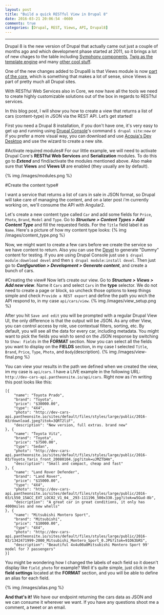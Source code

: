 ```yaml
---
layout: post
title: "Build a quick RESTful View in Drupal 8"
date: 2016-03-21 20:06:54 -0600
comments: true
categories: [Drupal, REST, Views, API, Drupal8]
---
```

----

Drupal 8 is the new version of Drupal that actually came out just a couple of months ago and which development phase started at 2011, so it brings a lot of new chages to the table including [Symphony components](http://symfony.com/blog/symfony2-meets-drupal-8), [Twig as the template engine](https://www.drupal.org/theme-guide/8/twig) and many [other cool stuff](https://www.drupal.org/8).

One of the new changes added to Drupal8 is that Views module is now [part of the core](https://www.drupal.org/node/1912118), which is something that makes a lot of sense, since Views is part of pretty much all Drupal sites.  

With RESTful Web Services also in Core, we now have all the tools we need to create highly customizable solutions out of the box in regards to RESTful services. 

In this blog post, I will show you how to create a view that returns a list of cars (content-type) in JSON via the REST API. Let’s get started!

First you need a Drupal 8 installation, if you don't have one, it's very easy to get up and running using [Drupal Console](https://drupalconsole.com/)'s command `$ drupal site:new` or if you prefer a more visual way, you can download and use [Acquia's Dev Desktop](https://www.acquia.com/downloads) and use the wizard to create a new site. 

#Activate required modules#
For our little example, we will need to activate Drupal Core's **RESTful Web Services** and **Serialization** modules. To do this go to ***Extend*** and find/activate the modules mentioned above. Also make sure that **Views** and **Views UI** are enabled (they usually are by default).

{% img /images/modules.png %}

#Create the content type#

I want a service that returns a list of cars in sale in JSON format, so Drupal will take care of managing the content, and on a later post i'm currently working on, we'll consume the API with Angular2. 

Let's create a new content type called `Car` and add some fields for `Price`, `Photo`, `Brand`, `Model` and `Type`.  Go to ***Structure > Content Types > Add Content Type*** and fill the requested fields. For the `Title` field label it as `Name`. Here's a picture of how my content type looks:
{% img /images/content_type.png %}

Now, we might want to create a few cars before we create the service so we have content to return. Also you can use the [Devel](https://www.drupal.org/project/devel) to generate "Dummy" content for testing. If you are using Drupal Console just use `$ drupal module:download devel` and then `$ drupal module:install devel`. Then just go to ***Configuration > Development > Generate content***, and create a bunch of cars.

#Creating the view#
Now let’s create our view. Go to ***Structure > Views > Add new view***. Name it `Cars` and select `Cars` in the **type** selector.  We do not need to create a page or block, so uncheck those options to keep things simple and check `Provide a REST export` and define the path you wich the API respond to, in my case `api/cars/view`.
{% img /images/view_setup.png %}

After you hit `Save and edit` you will be prompted with a regular Drupal View UI, the only difference is that the output will be JSON. As any other View, you can control access by role, use contextual filters, sorting, etc. By default, you will see all the data for every car, including metadata. You might want to pick the fields you wish to send on the JSON response by switching to `Show: Fields` in the **FORMAT** section. Now you can select all the fields you want to display on the **FIELDS** section, in my case I selected `Title`, `Brand`, `Price`, `Type`, `Photo`, and `Body`(description). 
{% img /images/view-final.png %}

You can view your results in the path we defined when we created the view, im my case is `api/cars`. I have a LIVE example in the following URL: `http://dev-cars-api.pantheonsite.io/api/cars`. Right now as i'm writing this post looks like this: 

```
[{
	"name": "Toyota Prado",
	"brand": "Toyota",
	"price": "$30000.00",
	"type": "4X4",
	"photo": "http://dev-cars-api.pantheonsite.io/sites/default/files/styles/large/public/2016-03/download.jpeg?itok=3QRT2liF",
	"description": "New version, full extras. brand new"
}, {
	"name": "Toyota Vitz",
	"brand": "Toyota",
	"price": "$7500.00",
	"type": "Sedan",
	"photo": "http://dev-cars-api.pantheonsite.io/sites/default/files/styles/large/public/2016-03/Toyota_Yaris_front_20080104.jpg?itok=uJMZTbHm",
	"description": "Small and compact, cheap and fast"
}, {
	"name": "Land Rover Defender",
	"brand": "Land Rover",
	"price": "$15000.00",
	"type": "4X4",
	"photo": "http://dev-cars-api.pantheonsite.io/sites/default/files/styles/large/public/2016-03/L550_15ACC_EXT_LOC02_V1_04__293-111196_500x330.jpg?itok=w5Gud-8b",
	"description": "A great car in great conditions, it only has 4000miles and new whells"
}, {
	"name": "Mitsubishi Montero Sport",
	"brand": "Mitsubishi",
	"price": "$10000.00",
	"type": "4X4",
	"photo": "http://dev-cars-api.pantheonsite.io/sites/default/files/styles/large/public/2016-03/1342471999-2000_Mitsubishi_Montero_Sport_0.JPG?itok=91O63bRS",
	"description": "Beautiful 4x4u00a0Mitsubishi Montero Sport 99' model for 7 passengers"
}]
```
You might be wondering how I changed the labels of each field so it doesn't display like `field_photo` for example? Well it's quite simple, just click in the **field settings** located at the **FORMAT** section, and you will be able to define an alias for each field.

{% img /images/alias.png %}

**And that's it!** We have our endpoint returning the cars data as JSON and we can consume it wherever we want. If you have any questions shoot me a comment, a tweet or an email.  

